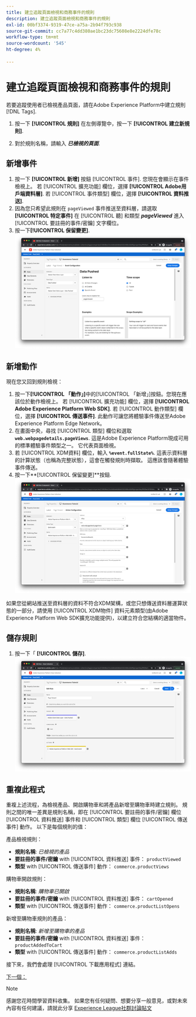 ```yaml
---
title: 建立追蹤頁面檢視和商務事件的規則
description: 建立追蹤頁面檢視和商務事件的規則
exl-id: 00bf3374-9319-47ce-a75a-2b94f793c938
source-git-commit: cc7a77c4dd380ae1bc23dc75608e8e2224dfe78c
workflow-type: tm+mt
source-wordcount: '545'
ht-degree: 4%

---
```


# 建立追蹤頁面檢視和商務事件的規則

若要追蹤使用者已檢視產品頁面，請在Adobe Experience Platform中建立規則 [!DNL Tags].

1. 按一下 **[!UICONTROL 規則]** 在左側導覽中，按一下 **[!UICONTROL 建立新規則]**.

1. 對於規則名稱，請輸入 **_已檢視的頁面_**.

## 新增事件

1. 按一下 **[!UICONTROL 新增]** 按鈕 [!UICONTROL 事件]. 您現在會顯示在事件檢視上。 若 [!UICONTROL 擴充功能] 欄位，選擇 **[!UICONTROL Adobe用戶端資料層]**. 若 [!UICONTROL 事件類型] 欄位，選擇 **[!UICONTROL 資料推送]**.
1. 因為您只希望此規則在 `pageViewed` 事件推送至資料層，請選取 **[!UICONTROL 特定事件]** 在 [!UICONTROL 聽] 和類型 **_pageViewed_** 進入 [!UICONTROL 要註冊的事件/密鑰] 文字欄位。
1. 按一下&#x200B;**[!UICONTROL 保留變更]**.
   ![頁面檢視事件](../assets/page-viewed-event.png)

## 新增動作

現在您又回到規則檢視：

1. 按一下&#x200B;**[!UICONTROL 「動作」]**&#x200B;中的[!UICONTROL 「新增」]按鈕。您現在應該位於動作檢視上。 若 [!UICONTROL 擴充功能] 欄位，選擇 **[!UICONTROL Adobe Experience Platform Web SDK]**. 若 [!UICONTROL 動作類型] 欄位，選擇 **[!UICONTROL 傳送事件]**. 此動作可讓您將體驗事件傳送至Adobe Experience Platform Edge Network。
1. 在畫面中央，尋找 [!UICONTROL 類型] 欄位和選取 **`web.webpagedetails.pageViews`**. 這是Adobe Experience Platform現成可用的標準體驗事件類型之一。 它代表頁面檢視。
1. 若 [!UICONTROL XDM資料] 欄位，輸入 **`%event.fullState%`**. 這表示資料層的計算狀態（也稱為完整狀態），這會在觸發規則時擷取。 這應該會隨著體驗事件傳送。
1. 按一下&#x200B;**[!UICONTROL 保留變更]**按鈕.
   ![已檢視頁面動作](../assets/page-viewed-action.png)

如果您從網站推送至資料層的資料不符合XDM架構，或您只想傳送資料層運算狀態的一部分，請使用 [!UICONTROL XDM物件] 資料元素類型(由Adobe Experience Platform Web SDK擴充功能提供)，以建立符合您結構的適當物件。

## 儲存規則

1. 按一下「 **[!UICONTROL 儲存]**.
   ![頁面檢視規則](../assets/page-viewed-rule.png)

## 重複此程式

重複上述流程，為檢視產品、開啟購物車和將產品新增至購物車時建立規則。 規則之間的唯一差異是規則名稱，即在 [!UICONTROL 要註冊的事件/密鑰] 欄位 [!UICONTROL 資料推送] 事件和 [!UICONTROL 類型] 欄位 [!UICONTROL 傳送事件] 動作。 以下是每個規則的值：

產品檢視規則：

* **規則名稱**: _已檢視的產品_
* **要註冊的事件/密鑰** with [!UICONTROL 資料推送] 事件： `productViewed`
* **類型** with [!UICONTROL 傳送事件] 動作： `commerce.productViews`

購物車開啟規則：

* **規則名稱**: _購物車已開啟_
* **要註冊的事件/密鑰** with [!UICONTROL 資料推送] 事件： `cartOpened`
* **類型** with [!UICONTROL 傳送事件] 動作： `commerce.productListOpens`

新增至購物車規則的產品：

* **規則名稱**: _新增至購物車的產品_
* **要註冊的事件/密鑰** with [!UICONTROL 資料推送] 事件： `productAddedToCart`
* **類型** with [!UICONTROL 傳送事件] 動作： `commerce.productListAdds`

接下來，我們會處理 [!UICONTROL 下載應用程式] 連結。

[下一個： ](create-a-data-element-and-rule-for-tracking-app-downloads.md)

>[!NOTE]
>
>感謝您花時間學習資料收集。 如果您有任何疑問、想要分享一般意見，或對未來內容有任何建議，請就此分享 [Experience League社群討論貼文](https://experienceleaguecommunities.adobe.com/t5/adobe-experience-platform-launch/tutorial-discussion-use-adobe-experience-platform-data/m-p/543877)

